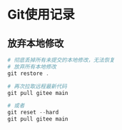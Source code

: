 # Git使用记录

## 放弃本地修改

```powershell
# 彻底丢掉所有未提交的本地修改，无法恢复
# 放弃所有本地修改
git restore .

# 再次拉取远程最新代码
git pull gitee main

# 或者
git reset --hard
git pull gitee main

```


